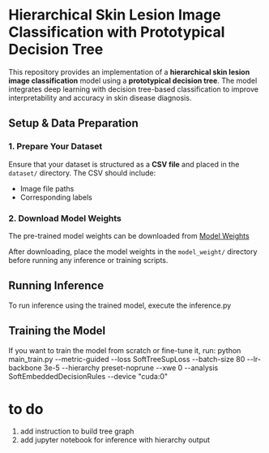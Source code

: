 # Hierarchical Skin Lesion Image Classification with Prototypical Decision Tree

This repository provides an implementation of a **hierarchical skin lesion image classification** model using a **prototypical decision tree**. The model integrates deep learning with decision tree-based classification to improve interpretability and accuracy in skin disease diagnosis.

## **Setup & Data Preparation**
### **1. Prepare Your Dataset**
Ensure that your dataset is structured as a **CSV file** and placed in the `dataset/` directory. The CSV should include:
- Image file paths
- Corresponding labels

### **2. Download Model Weights**
The pre-trained model weights can be downloaded from [Model Weights](https://drive.google.com/file/d/11w6_3kdFReIP0jS6017VwXVa555A1qKn/view?usp=sharing)

After downloading, place the model weights in the `model_weight/` directory before running any inference or training scripts.

## **Running Inference**
To run inference using the trained model, execute the inference.py


## Training the Model
If you want to train the model from scratch or fine-tune it, run:
python main_train.py --metric-guided --loss SoftTreeSupLoss --batch-size 80 --lr-backbone 3e-5 --hierarchy preset-noprune --xwe 0 --analysis SoftEmbeddedDecisionRules --device "cuda:0"

# to do
1. add instruction to build tree graph
2. add jupyter notebook for inference with hierarchy output
